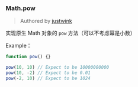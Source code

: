 ### Math.pow

> Authored by [justwink](https://github.com/justwink)

实现原生 Math 对象的 `pow` 方法（可以不考虑幂是小数）

Example：

```ts
function pow() {}

pow(10, 10) // Expect to be 10000000000
pow(10, -2) // Expect to be 0.01
pow(-2, 10) // Expect to be 1024
```
